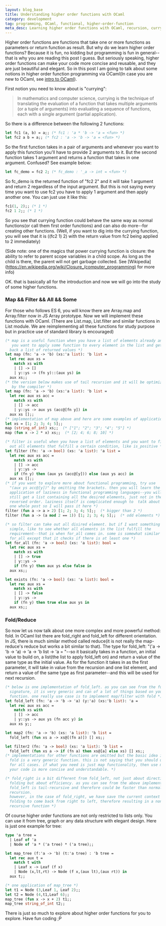 ```yaml
---
layout: blog_base
title: Understanding higher order functions with OCaml
category: development
tag: programming, OCaml, functional, higher-order-function
meta_desc: Learning higher order functions with OCaml, recursion, currying function, map, filter, fold and etc.
---
```


Higher order functions are functions that take one or more functions as parameters or return function as result. But why do we learn higher order functions? Because it is fun, no kidding but programming is fun in general--that is why you are reading this post I guess. But seriously speaking, higher order functions can make your code more concise and reusable, and they are just beautiful and elegant. So in this post I am going to talk about some notions in higher order function programming via OCaml(In case you are new to OCaml, see [intro to OCaml](/development/2015/08/28/introduction-to-ocaml-with-functional-programming/)).

First notion you need to know about is "currying":
> In mathematics and computer science, currying is the technique of translating the evaluation of a function that takes multiple arguments (or a tuple of arguments) into evaluating a sequence of functions, each with a single argument (partial application).

So there is a difference between the following 2 functions:

```ocaml
let fc1 (a, b) = a;; (* fc1 : 'a * 'b -> 'a = <fun> *)
let fc2 a b = a;; (* fc2 : 'a -> 'b -> 'a = <fun> *)
```
So the first function takes in a pair of arguments and whenever you want to apply this function you'll have to provide 2 arguments to it. But the second function takes 1 argument and returns a function that takes in one argument. Confused? See example below:

```ocaml
let fc_demo = fc2 2; (* fc_demo : '_a -> int = <fun> *)
```

So fc_demo is the returned function of "fc2 2" and it will take 1 argument and return 2 regardless of the input argument. But this is not saying every time you want to use fc2 you have to apply 1 argument and then apply another one. You can just use it like this:

```ocaml
fc1(1, 2);; (* 1 *)
fc2 1 2;; (* 1 *)
```

So you see that currying function could behave the same way as normal functions(or call them first order functions) and can also do more--for creating other functions. (Well, if you want to dig into the currying function, you will see that it is ((fc2 1) 2) with the return value from fc2 being applied to 2 immediately)

(Side note: one of the magics that power currying function is closure: the ability to refer to parent scope variables in a child scope. As long as the child is there, the parent will not get garbage collected. See [Wikipedia](https://en.wikipedia.org/wiki/Closure_(computer_programming) for more info)

OK. that is basically all for the introduction and now we will go into the study of some higher functions.

### Map && Filter && All && Some

For those who follows ES 6, you will know there are Array.map and Array.filter now in JS Array prototype. Now we will implement these functions with OCaml. (There are List.map, List.filter and similar functions in List module. We are reimplementing all these functions for study purpose but in practice use of standard library is encouraged)

```ocaml
(* map is a useful function when you have a list of elements already and
   you want to apply some function to every element in the list and get
  back a list of returned values *)
let map (fn: 'a -> 'b) (xs:'a list): 'b list =
  let rec aux xs =
    match xs with
    | [] -> []
    | y::ys -> (fn y)::(aux ys) in
  aux xs;;
(* the version below makes use of tail recursion and it will be optimized
   by the compiler *)
let map (fn: 'a -> 'b) (xs:'a list): 'b list =
  let rec aux xs acc =
    match xs with
    | [] -> acc
    | y::ys -> aux ys (acc@[fn y]) in
  aux xs [];;
(* implementation of map above and here are some examples of application *)
let xs = [1; 2; 3; 4; 5];;
map (string_of_int) xs;;  (* ["1"; "2"; "3"; "4"; "5"] *)
map (fun x -> 2 * x) xs;;  (* [2; 4; 6; 8; 10] *)
```

```ocaml
(* filter is useful when you have a list of elements and you want to find
  out all elements that fulfill a certain condition, like is_positive *)
let filter (fn: 'a -> bool) (xs: 'a list): 'a list =
  let rec aux xs acc =
    match xs with
    | [] -> acc
    | y::ys ->
    if (fn y) then (aux ys (acc@[y])) else (aux ys acc) in
  aux xs [];;
(* if you want to explore more about functional programming, try use
  "(aux ys acc@[y])" by omitting the brackets. then you will learn the
  application of laziness in functional programming languages--you will
  still get a list containing all the desired elements, just not in the
  reversed order. laziness itself is complicated enough to  talk about in
  one whole post so I will pass it here *)
filter (fun a -> a > 2) [1; 2; 3; 4; 5];;  (* bigger than 2 *)
filter (fun a -> (a mod 2 == 1)) [1; 2; 3; 4; 5];;  (* odd elements *)
```

```ocaml
(* so filter can take out all disired element. but if I want something
  simple, like to see whether all elements in the list fulfill the
  requirement--that is when for_all comes in. some is somewhat similar to
  for_all except that it checks if there is at least one *)
let for_all (fn: 'a -> bool) (xs: 'a list): bool =
  let rec aux xs =
    match xs with
    | [] -> true
    | y::ys ->
    if (fn y) then aux ys else false in
  aux xs;;

let exists (fn: 'a -> bool) (xs: 'a list): bool =
  let rec aux xs =
    match xs with
    | [] -> false
    | y::ys ->
    if (fn y) then true else aux ys in
  aux xs;;
```


### Fold/Reduce
So now let us now talk about one more complex and more powerful method: fold. In OCaml list there are fold_right and fold_left for different orientation. In JS, there is much similar method called reduce(it is not really the map-reduce's reduce but works a bit similar to that). The type for fold_left: "('a -> 'b -> 'a) -> 'a -> 'b list -> 'a = <fun>"--so it basically takes in a function, an initial value to build on, a list(the list to apply fold_left on) and return a value of the same type as the initial value. As for the function it takes in as the first parameter, it will take in value from the recursion and one list element, and return a value of the same type as first parameter--and this will be used for next recursion.

```ocaml
(* below is one implementation of fold_left. as you can see from the function
  signature, it is very generic and can of a lot of things based on your input
  function. one really use case is to implement map/filter with fold *)
let fold_left (fn: 'a -> 'b -> 'a) (y:'a) (xs:'b list): 'a =
  let rec aux xs acc =
    match xs with
    | [] -> acc
    | y::ys -> aux ys (fn acc y) in
  aux xs y;;

let map2 (fn: 'a -> 'b) (xs: 'a list): 'b list =
  fold_left (fun xs a -> xs@[(fn a)]) [] xs;;

let filter2 (fn: 'a -> bool) (xs: 'a list): 'b list =
  fold_left (fun xs a -> if (fn a) then xs@[a] else xs) [] xs;;
(* implementations for other functions are omitted but the basic idea is that
  fold is a very generic function. this is not saying that you should use fold
  for all cases. if what you need is just map functionality, then use map and
  your code is more concise and understandable. *)  

(* fold_right is a bit different from fold_left, not just about directions of
  folding but about efficiency. as you can see from the above implementation,
  fold_left is tail-recursive and therefore could be faster than normal
  recursion.
  however, in the case of fold_right, we have save the current context for
  folding to come back from right to left, therefore resulting in a non-tail-
  recursive function *)
```

Of course higher order functions are not only restricted to lists only. You can use it from tree, graph or any data structure with elegant design. Here is just one example for tree:

```ocaml
type 'a tree =
  | Leaf of 'a
  | Node of 'a * ('a tree) * ('a tree);;

let map_tree (f:'a -> 'b) (t:'a tree) : 'b tree =
  let rec aux t =
    match t with
    | Leaf x -> Leaf (f x)
    | Node (x,lt,rt) -> Node (f x,(aux lt),(aux rt)) in
  aux t;;

(* one application of map_tree *)
let t1 = Node (3,Leaf 1, Leaf 2);;
let t2 = Node (4,t1,Leaf 6);;
map_tree (fun x -> x + 2) t1;;
map_tree string_of_int t2;;
```

There is just so much to explore about higher order functions for you to explore. Have fun coding ;P
